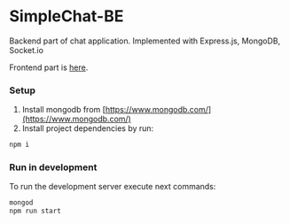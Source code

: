 # SimpleChat-BE
Backend part of chat application. Implemented with Express.js, MongoDB, Socket.io

Frontend part is [here](https://github.com/AndrewKoliaka/SimpleChat).

### Setup
1. Install mongodb from [https://www.mongodb.com/](https://www.mongodb.com/)
2. Install project dependencies by run:
```sh
npm i
```
### Run in development
To run the development server execute next commands:
```sh
mongod
npm run start
```
